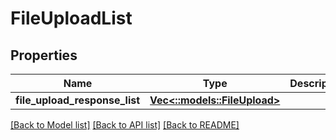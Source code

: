# FileUploadList

## Properties

Name | Type | Description | Notes
------------ | ------------- | ------------- | -------------
**file_upload_response_list** | [**Vec<::models::FileUpload>**](FileUpload.md) |  | [optional] 

[[Back to Model list]](../README.md#documentation-for-models) [[Back to API list]](../README.md#documentation-for-api-endpoints) [[Back to README]](../README.md)


